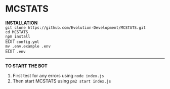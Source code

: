 # MCSTATS









**INSTALLATION**
<br>
`git clone https://github.com/Evolution-Development/MCSTATS.git`
<br>
`cd MCSTATS`
<br>
`npm install`
<br>
EDIT `config.yml`
<br>
`mv .env.example .env`
<br>
EDIT `.env`

<hr>

**TO START THE BOT**
1. First test for any errors using `node index.js`
2. Then start MCSTATS using `pm2 start index.js`
